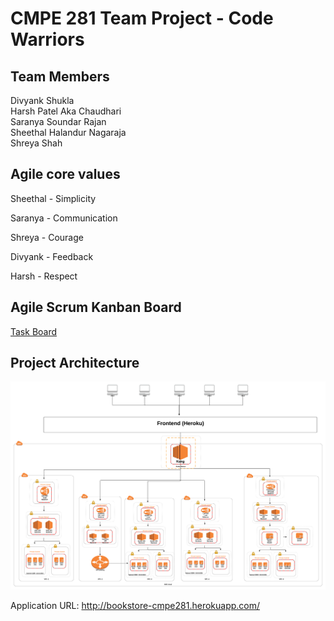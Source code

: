 # CMPE 281 Team Project - Code Warriors


## Team Members

Divyank Shukla  
Harsh Patel Aka Chaudhari  
Saranya Soundar Rajan  
Sheethal Halandur Nagaraja  
Shreya Shah

## Agile core values

Sheethal - Simplicity

Saranya - Communication

Shreya - Courage

Divyank - Feedback

Harsh - Respect

## Agile Scrum Kanban Board

[Task Board](https://github.com/nguyensjsu/fa18-281-code-warriors/projects/1)

## Project Architecture

![Project Team Architecture](Images/Team_Project_Architecture.png)


Application URL: http://bookstore-cmpe281.herokuapp.com/

